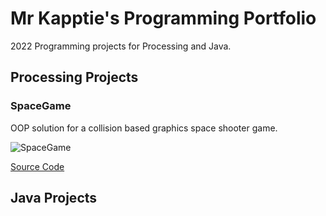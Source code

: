 # Mr Kapptie's Programming Portfolio

2022 Programming projects for Processing and Java.

## Processing Projects

### SpaceGame
OOP solution for a collision based graphics space shooter game. 

![SpaceGame]()

[Source Code]()

## Java Projects
